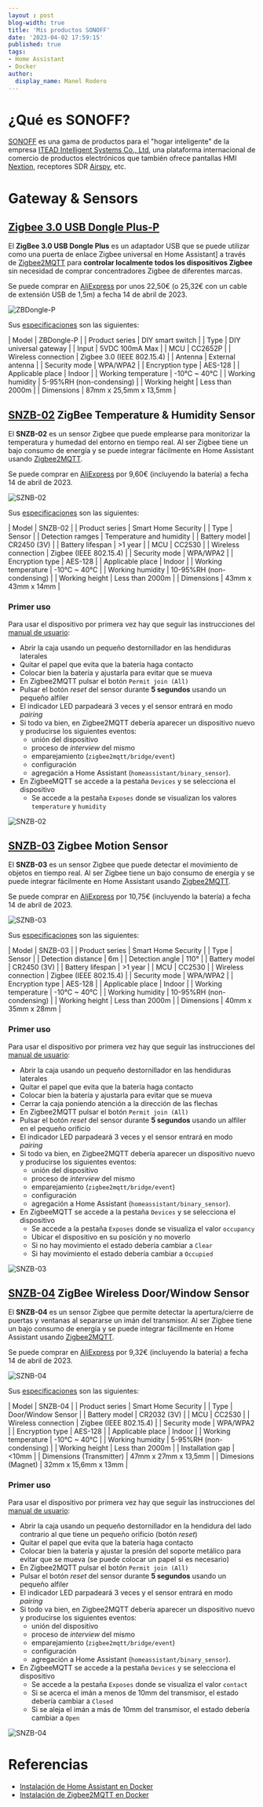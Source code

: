 ```yaml
---
layout : post
blog-width: true
title: 'Mis productos SONOFF'
date: '2023-04-02 17:59:15'
published: true
tags:
- Home Assistant
- Docker
author:
  display_name: Manel Rodero
---
```


# ¿Qué es SONOFF?

[SONOFF](https://sonoff.tech/) es una gama de productos para el "hogar inteligente" de la empresa [ITEAD Intelligent Systems Co., Ltd](https://itead.cc/), una plataforma internacional de comercio de productos electrónicos que también ofrece pantallas HMI [Nextion](https://nextion.tech/), receptores SDR [Airspy](https://airspy.com/), etc.

# Gateway & Sensors

## [Zigbee 3.0 USB Dongle Plus-P](https://sonoff.tech/product/gateway-amd-sensors/sonoff-zigbee-3-0-usb-dongle-plus-p/)

El **ZigBee 3.0 USB Dongle Plus** es un adaptador USB que se puede utilizar como una puerta de enlace Zigbee universal en Home Assistant] a través de [Zigbee2MQTT](https://www.zigbee2mqtt.io/devices/ZBDongle-E.html) para **controlar localmente todos los dispositivos Zigbee** sin necesidad de comprar concentradores Zigbee de diferentes marcas.

Se puede comprar en [AliExpress](https://es.aliexpress.com/item/1005003606767695.html) por unos 22,50€ (o 25,32€ con un cable de extensión USB de 1,5m) a fecha 14 de abril de 2023.

![ZBDongle-P](https://www.zigbee2mqtt.io/images/devices/ZBDongle-E.jpg)

Sus [especificaciones](https://sonoff.tech/wp-content/uploads/2021/11/%E4%BA%A7%E5%93%81%E5%8F%82%E6%95%B0%E8%A1%A8-ZBDongle-P-20211008.pdf) son las siguientes:

| Model | ZBDongle-P |
| Product series | DIY smart switch |
| Type | DIY universal gateway |
| Input | 5VDC 100mA Max |
| MCU | CC2652P |
| Wireless connection | Zigbee 3.0 (IEEE 802.15.4) |
| Antenna | External antenna |
| Security mode | WPA/WPA2 |
| Encryption type | AES-128 |
| Applicable place | Indoor |
| Working temperature | -10°C ~ 40°C |
| Working humidity | 5-95%RH (non-condensing) |
| Working height | Less than 2000m |
| Dimensions | 87mm x 25,5mm x 13,5mm |

## [SNZB-02](https://sonoff.tech/product/gateway-and-sensors/snzb-02/) ZigBee Temperature & Humidity Sensor

El **SNZB-02** es un sensor Zigbee que puede emplearse para monitorizar la temperatura y humedad del entorno en tiempo real. Al ser Zigbee tiene un bajo consumo de energía y se puede integrar fácilmente en Home Assistant usando [Zigbee2MQTT](https://www.zigbee2mqtt.io/devices/SNZB-02.html).

Se puede comprar en [AliExpress](https://es.aliexpress.com/item/4001279272382.html) por 9,60€ (incluyendo la batería) a fecha 14 de abril de 2023.

![SZNB-02](https://www.zigbee2mqtt.io/images/devices/SNZB-02.jpg)

Sus [especificaciones](https://sonoff.tech/wp-content/uploads/2021/03/%E4%BA%A7%E5%93%81%E5%8F%82%E6%95%B0%E8%A1%A8-SNZB-02-20201116.pdf) son las siguientes:

| Model | SNZB-02 |
| Product series | Smart Home Security |
| Type | Sensor |
| Detection ramges | Temperature and humidity |
| Battery model | CR2450 (3V) |
| Battery lifespan | >1 year |
| MCU | CC2530 |
| Wireless connection | Zigbee (IEEE 802.15.4) |
| Security mode | WPA/WPA2 |
| Encryption type | AES-128 |
| Applicable place | Indoor |
| Working temperature | -10°C ~ 40°C |
| Working humidity | 10-95%RH (non-condensing) |
| Working height | Less than 2000m |
| Dimensions | 43mm x 43mm x 14mm |

### Primer uso

Para usar el dispositivo por primera vez hay que seguir las instrucciones del [manual de usuario](https://sonoff.tech/product-document/gateway-and-sensors-doc/snzb-02-doc/):

* Abrir la caja usando un pequeño destornillador en las hendiduras laterales
* Quitar el papel que evita que la batería haga contacto
* Colocar bien la batería y ajustarla para evitar que se mueva
* En Zigbee2MQTT pulsar el botón `Permit join (All)`
* Pulsar el botón _reset_ del sensor durante **5 segundos** usando un pequeño alfiler
* El indicador LED parpadeará 3 veces y el sensor entrará en modo _pairing_
* Si todo va bien, en Zigbee2MQTT debería aparecer un dispositivo nuevo y producirse los siguientes eventos:
  * unión del dispositivo
  * proceso de _interview_ del mismo
  * emparejamiento (`zigbee2mqtt/bridge/event`)
  * configuración
  * agregación a Home Assistant (`homeassistant/binary_sensor`).
* En ZigbeeMQTT se accede a la pestaña `Devices` y se selecciona el dispositivo
  * Se accede a la pestaña `Exposes` donde se visualizan los valores `temperature` y `humidity`

![SNZB-02][1]

## [SNZB-03](https://sonoff.tech/product/gateway-and-sensors/snzb-03/) Zigbee Motion Sensor

El **SNZB-03** es un sensor Zigbee que puede detectar el movimiento de objetos en tiempo real. Al ser Zigbee tiene un bajo consumo de energía y se puede integrar fácilmente en Home Assistant usando [Zigbee2MQTT](https://www.zigbee2mqtt.io/devices/SNZB-03.html).

Se puede comprar en [AliExpress](https://es.aliexpress.com/item/1005001275307214.html) por 10,75€ (incluyendo la batería) a fecha 14 de abril de 2023.

![SZNB-03](https://www.zigbee2mqtt.io/images/devices/SNZB-03.jpg)

Sus [especificaciones](https://sonoff.tech/wp-content/uploads/2021/03/%E4%BA%A7%E5%93%81%E5%8F%82%E6%95%B0%E8%A1%A8-SNZB-03-20201116.pdf) son las siguientes:

| Model | SNZB-03 |
| Product series | Smart Home Security |
| Type | Sensor |
| Detection distance | 6m |
| Detection angle | 110° |
| Battery model | CR2450 (3V) |
| Battery lifespan | >1 year |
| MCU | CC2530 |
| Wireless connection | Zigbee (IEEE 802.15.4) |
| Security mode | WPA/WPA2 |
| Encryption type | AES-128 |
| Applicable place | Indoor |
| Working temperature | -10°C ~ 40°C |
| Working humidity | 10-95%RH (non-condensing) |
| Working height | Less than 2000m |
| Dimensions | 40mm x 35mm x 28mm |

### Primer uso

Para usar el dispositivo por primera vez hay que seguir las instrucciones del [manual de usuario](https://sonoff.tech/product-document/gateway-and-sensors-doc/snzb-03-doc/):

* Abrir la caja usando un pequeño destornillador en las hendiduras laterales
* Quitar el papel que evita que la batería haga contacto
* Colocar bien la batería y ajustarla para evitar que se mueva
* Cerrar la caja poniendo atención a la dirección de las flechas
* En Zigbee2MQTT pulsar el botón `Permit join (All)`
* Pulsar el botón _reset_ del sensor durante **5 segundos** usando un alfiler en el pequeño orificio
* El indicador LED parpadeará 3 veces y el sensor entrará en modo _pairing_
* Si todo va bien, en Zigbee2MQTT debería aparecer un dispositivo nuevo y producirse los siguientes eventos:
  * unión del dispositivo
  * proceso de _interview_ del mismo
  * emparejamiento (`zigbee2mqtt/bridge/event`)
  * configuración
  * agregación a Home Assistant (`homeassistant/binary_sensor`).
* En ZigbeeMQTT se accede a la pestaña `Devices` y se selecciona el dispositivo
  * Se accede a la pestaña `Exposes` donde se visualiza el valor `occupancy`
  * Ubicar el dispositivo en su posición y no moverlo
  * Si no hay movimiento el estado debería cambiar a `Clear`
  * Si hay movimiento el estado debería cambiar a `Occupied`

![SNZB-03][2]

## [SNZB-04](https://sonoff.tech/product/gateway-and-sensors/snzb-04/) ZigBee Wireless Door/Window Sensor

El **SNZB-04** es un sensor Zigbee que permite detectar la apertura/cierre de puertas y ventanas al separarse un imán del transmisor. Al ser Zigbee tiene un bajo consumo de energía y se puede integrar fácillmente en Home Assistant usando [Zigbee2MQTT](https://www.zigbee2mqtt.io/devices/SNZB-04.html).

Se puede comprar en [AliExpress](https://es.aliexpress.com/item/1005001275294956.html) por 9,32€ (incluyendo la batería) a fecha 14 de abril de 2023.

![SZNB-04](https://www.zigbee2mqtt.io/images/devices/SNZB-04.jpg)

Sus [especificaciones](https://sonoff.tech/wp-content/uploads/2021/03/%E4%BA%A7%E5%93%81%E5%8F%82%E6%95%B0%E8%A1%A8-SNZB-03-20201116.pdf) son las siguientes:

| Model | SNZB-04 |
| Product series | Smart Home Security |
| Type | Door/Window Sensor |
| Battery model | CR2032 (3V) |
| MCU | CC2530 |
| Wireless connection | Zigbee (IEEE 802.15.4) |
| Security mode | WPA/WPA2 |
| Encryption type | AES-128 |
| Applicable place | Indoor |
| Working temperature | -10°C ~ 40°C |
| Working humidity | 5-95%RH (non-condensing) |
| Working height | Less than 2000m |
| Installation gap | <10mm |
| Dimensions (Transmitter) | 47mm x 27mm x 13,5mm |
| Dimesions (Magnet) | 32mm x 15,6mm x 13mm |

### Primer uso

Para usar el dispositivo por primera vez hay que seguir las instrucciones del [manual de usuario](https://sonoff.tech/product-document/gateway-and-sensors-doc/snzb-04-doc/):

* Abrir la caja usando un pequeño destornillador en la hendidura del lado contrario al que tiene un pequeño orificio (botón _reset_)
* Quitar el papel que evita que la batería haga contacto
* Colocar bien la batería y ajustar la presión del soporte metálico para evitar que se mueva (se puede colocar un papel si es necesario)
* En Zigbee2MQTT pulsar el botón `Permit join (All)`
* Pulsar el botón _reset_ del sensor durante **5 segundos** usando un pequeño alfiler
* El indicador LED parpadeará 3 veces y el sensor entrará en modo _pairing_
* Si todo va bien, en Zigbee2MQTT debería aparecer un dispositivo nuevo y producirse los siguientes eventos:
  * unión del dispositivo
  * proceso de _interview_ del mismo
  * emparejamiento (`zigbee2mqtt/bridge/event`)
  * configuración
  * agregación a Home Assistant (`homeassistant/binary_sensor`).
* En ZigbeeMQTT se accede a la pestaña `Devices` y se selecciona el dispositivo
  * Se accede a la pestaña `Exposes` donde se visualiza el valor `contact`
  * Si se acerca el imán a menos de 10mm del transmisor, el estado debería cambiar a `Closed`
  * Si se aleja el imán a más de 10mm del transmisor, el estado debería cambiar a `Open`

![SNZB-04][3]

# Referencias

* [Instalación de Home Assistant en Docker](instalacion-de-home-assistant-en-docker)
* [Instalación de Zigbee2MQTT en Docker](instalacion-de-zigbee2mqtt-en-docker)

[1]: /assets/img/blog/2023-04-02_image_1.png "SNZB-02"
[2]: /assets/img/blog/2023-04-02_image_2.png "SNZB-03"
[3]: /assets/img/blog/2023-04-02_image_3.png "SNZB-04"
